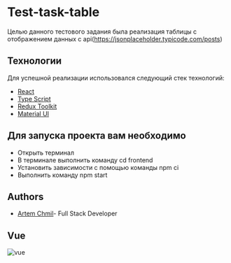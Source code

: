 # Test-task-table

Целью данного тестового задания была реализация таблицы с отображением данных с api(https://jsonplaceholder.typicode.com/posts)

## Технологии
Для успешной реализации использовался следующий стек технологий:  

- [React](https://react.dev/)
- [Type Script](https://www.typescriptlang.org/)
- [Redux Toolkit](https://redux-toolkit.js.org/)
- [Material UI](https://mui.com/)

## Для запуска проекта вам необходимо

- Открыть терминал
- В терминале выполнить команду cd frontend
- Установить зависимости с помощью команды npm ci
- Выполнить команду npm start 
## Authors

- [Artem Chmil](https://t.me/chmilenko)- Full Stack Developer

## Vue

![vue](https://github.com/chmilenko/sector/assets/108074019/6a7dec1a-2e4f-4f23-a852-593ea9ebf85f)

